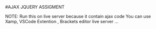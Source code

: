 #AJAX JQUERY ASSIGMENT

NOTE: Run this on live server because it contain ajax code
      You can use Xamp, VSCode Extention , Brackets editor live server ...